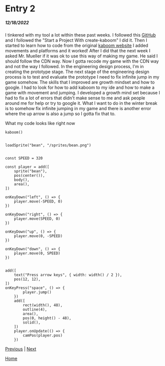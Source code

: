 # Entry 2
##### 12/18/2022

I tinkered with my tool a lot within these past weeks. I followed this [GitHub](https://github.com/replit/kaboom) and I followed the "Start a Project With create-kaboom" I did it. Then I started to learn how to code from the original [kaboom website](https://kaboomjs.com)  I added movements and platforms and it worked! After I did that the next week I asked Mr. Mueller if it was ok to use this way of making my game. He said I should follow the CDN way. Now I gotta recode my game with the CDN way and not the way I followed. In the engineering design process, I'm in creating the prototype stage. The next stage of the engineering design process is to test and evaluate the prototype I need to fix infinite jump in my game somehow. The skills that I improved are growth mindset and how to google. I had to look for how to add kaboom to my ide and how to make a game with movement and jumping. I developed a growth mind set because I had to fix a lot of errors that didn't make sense to me and ask people around me for help or try to google it. What I want to do in the winter break is to somehow fix infinite jumping in my game and there is another error where the up arrow is also a jump so I gotta fix that to.


What my code looks like right now

``` 
kaboom()


loadSprite("bean", "/sprites/bean.png")


const SPEED = 320

const player = add([
	sprite("bean"),
	pos(center()),
	body(),
	area(),
])

onKeyDown("left", () => {
	player.move(-SPEED, 0)
})

onKeyDown("right", () => {
	player.move(SPEED, 0)
})

onKeyDown("up", () => {
	player.move(0, -SPEED)
})

onKeyDown("down", () => {
	player.move(0, SPEED)
})


add([
	text("Press arrow keys", { width: width() / 2 }),
	pos(12, 12),
])
onKeyPress("space", () => {
	    player.jump()
	})
	add([
		rect(width(), 48),
		outline(4),
		area(),
		pos(0, height() - 48),
		solid(),
	])
	player.onUpdate(() => {
		camPos(player.pos)
	})
```

[Previous](entry01.md) | [Next](entry03.md)

[Home](../README.md)
